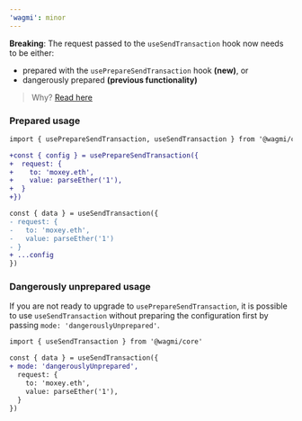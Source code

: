 ```yaml
---
'wagmi': minor
---
```


**Breaking**: The request passed to the `useSendTransaction` hook now needs to be either:

- prepared with the `usePrepareSendTransaction` hook **(new)**, or
- dangerously prepared **(previous functionality)**

> Why? [Read here](https://wagmi.sh/docs/prepare-hooks/intro)

### Prepared usage

```diff
import { usePrepareSendTransaction, useSendTransaction } from '@wagmi/core'

+const { config } = usePrepareSendTransaction({
+  request: {
+    to: 'moxey.eth',
+    value: parseEther('1'),
+  }
+})

const { data } = useSendTransaction({
- request: {
-   to: 'moxey.eth',
-   value: parseEther('1')
- }
+ ...config
})
```

### Dangerously unprepared usage

If you are not ready to upgrade to `usePrepareSendTransaction`, it is possible to use `useSendTransaction` without preparing the configuration first by passing `mode: 'dangerouslyUnprepared'`.

```diff
import { useSendTransaction } from '@wagmi/core'

const { data } = useSendTransaction({
+ mode: 'dangerouslyUnprepared',
  request: {
    to: 'moxey.eth',
    value: parseEther('1'),
  }
})
```
